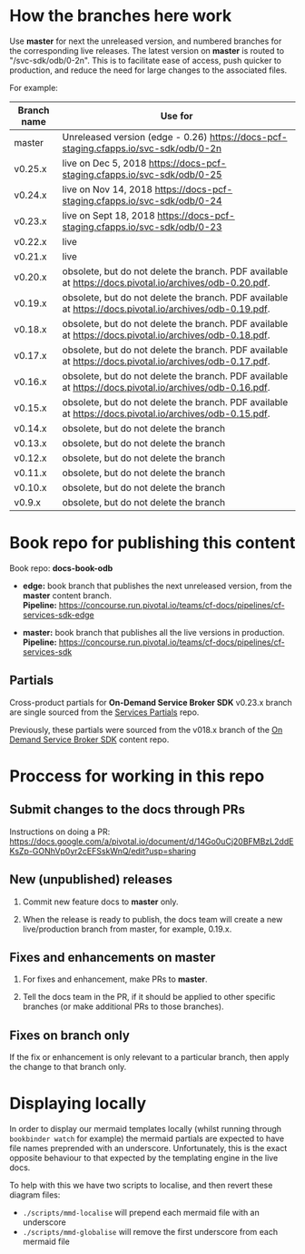 
# How the branches here work

Use **master** for next the unreleased version, and numbered branches for the corresponding live releases.
The latest version on **master** is routed to "/svc-sdk/odb/0-2n". This is to facilitate ease of access, push quicker to production, and reduce the need for large changes to the associated files.

For example:

| Branch name     | Use for|
|-----------------| ------|
| master          | Unreleased version (edge - 0.26) https://docs-pcf-staging.cfapps.io/svc-sdk/odb/0-2n|
| v0.25.x         | live on Dec 5, 2018 https://docs-pcf-staging.cfapps.io/svc-sdk/odb/0-25|
| v0.24.x         | live on Nov 14, 2018 https://docs-pcf-staging.cfapps.io/svc-sdk/odb/0-24|
| v0.23.x         | live on Sept 18, 2018 https://docs-pcf-staging.cfapps.io/svc-sdk/odb/0-23|
| v0.22.x         | live |
| v0.21.x         | live |
| v0.20.x         | obsolete, but do not delete the branch. PDF available at https://docs.pivotal.io/archives/odb-0.20.pdf. |
| v0.19.x         | obsolete, but do not delete the branch. PDF available at https://docs.pivotal.io/archives/odb-0.19.pdf. | 
| v0.18.x         | obsolete, but do not delete the branch. PDF available at https://docs.pivotal.io/archives/odb-0.18.pdf. | 
| v0.17.x         | obsolete, but do not delete the branch. PDF available at https://docs.pivotal.io/archives/odb-0.17.pdf. | 
| v0.16.x         | obsolete, but do not delete the branch. PDF available at https://docs.pivotal.io/archives/odb-0.16.pdf. |
| v0.15.x         | obsolete, but do not delete the branch. PDF available at https://docs.pivotal.io/archives/odb-0.15.pdf. |
| v0.14.x         | obsolete, but do not delete the branch | 
| v0.13.x         | obsolete, but do not delete the branch | 
| v0.12.x         | obsolete, but do not delete the branch | 
| v0.11.x         | obsolete, but do not delete the branch | 
| v0.10.x         | obsolete, but do not delete the branch | 
| v0.9.x          | obsolete, but do not delete the branch | 

# Book repo for publishing this content

Book repo: **docs-book-odb**

* **edge:** book branch that publishes the next unreleased version, from the **master** content branch. <br>**Pipeline:** https://concourse.run.pivotal.io/teams/cf-docs/pipelines/cf-services-sdk-edge

* **master:** book branch that publishes all the live versions in production. <br>**Pipeline:** https://concourse.run.pivotal.io/teams/cf-docs/pipelines/cf-services-sdk

## Partials

Cross-product partials for **On-Demand Service Broker SDK** v0.23.x branch are single sourced from the [Services Partials](https://github.com/pivotal-cf/docs-services-partials) repo.

Previously, these partials were sourced from the v018.x branch of the [On Demand Service Broker SDK](https://github.com/pivotal-cf/docs-on-demand-service-broker/tree/v0.18.x) content repo.

# Proccess for working in this repo

## Submit changes to the docs through PRs

Instructions on doing a PR: https://docs.google.com/a/pivotal.io/document/d/14Go0uCj20BFMBzL2ddEKsZp-GONhVp0yr2cEFSskWnQ/edit?usp=sharing

## New (unpublished) releases

1. Commit new feature docs to **master** only.

2. When the release is ready to publish, the docs team will create a new live/production branch from master, for example, 0.19.x.

## Fixes and enhancements on master

1. For fixes and enhancement, make PRs to **master**.

2. Tell the docs team in the PR, if it should be applied to other specific branches (or make additional PRs to those branches).

## Fixes on branch only

If the fix or enhancement is only relevant to a particular branch, then apply the change to that branch only.

# Displaying locally

In order to display our mermaid templates locally (whilst running through `bookbinder watch` for example) the mermaid partials are expected to have file names preprended with an underscore. Unfortunately, this is the exact opposite behaviour to that expected by the templating engine in the live docs.

To help with this we have two scripts to localise, and then revert these diagram files:
* `./scripts/mmd-localise` will prepend each mermaid file with an underscore
* `./scripts/mmd-globalise` will remove the first underscore from each mermaid file

